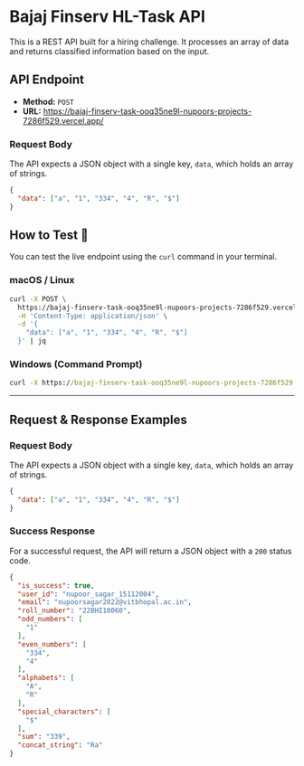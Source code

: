 # Bajaj Finserv HL-Task API

This is a REST API built for a hiring challenge. It processes an array of data and returns classified information based on the input.

## API Endpoint

- **Method:** `POST`
- **URL:** https://bajaj-finserv-task-ooq35ne9l-nupoors-projects-7286f529.vercel.app/ 

### Request Body

The API expects a JSON object with a single key, `data`, which holds an array of strings.

```json
{
  "data": ["a", "1", "334", "4", "R", "$"]
}
```
## How to Test 🧪

You can test the live endpoint using the `curl` command in your terminal.

### macOS / Linux

```bash
curl -X POST \
  https://bajaj-finserv-task-ooq35ne9l-nupoors-projects-7286f529.vercel.app/\
  -H 'Content-Type: application/json' \
  -d '{
    "data": ["a", "1", "334", "4", "R", "$"]
  }' | jq
```

### Windows (Command Prompt)

```cmd
curl -X https://bajaj-finserv-task-ooq35ne9l-nupoors-projects-7286f529.vercel.app/ -H "Content-Type: application/json" -d "{ \"data\": [\"a\", \"1\", \"334\", \"4\", \"R\", \"$\"] }"
```

---

## Request & Response Examples

### Request Body

The API expects a JSON object with a single key, `data`, which holds an array of strings.

```json
{
  "data": ["a", "1", "334", "4", "R", "$"]
}
```

### Success Response

For a successful request, the API will return a JSON object with a `200` status code.

```json
{
  "is_success": true,
  "user_id": "nupoor_sagar_15112004",
  "email": "nupoorsagar2022@vitbhopal.ac.in",
  "roll_number": "22BHI10060",
  "odd_numbers": [
    "1"
  ],
  "even_numbers": [
    "334",
    "4"
  ],
  "alphabets": [
    "A",
    "R"
  ],
  "special_characters": [
    "$"
  ],
  "sum": "339",
  "concat_string": "Ra"
}
```
